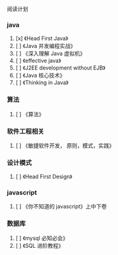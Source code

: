 阅读计划

### java

1. [x] 《Head First Java》
2. [ ] 《Java 并发编程实战》
3. [ ] 《深入理解 Java 虚拟机》
4. [ ] 《effective java》
5. [ ] 《J2EE development without EJB》
6. [ ] 《Java 核心技术》
7. [ ] 《Thinking in Java》

### 算法

1. [ ] 《算法》

### 软件工程相关

1. [ ] 《敏捷软件开发， 原则，模式，实践》

### 设计模式

1. [ ] 《Head First Design》

### javascript

1. [ ] 《你不知道的 javascript》上中下卷

### 数据库

1. [ ] 《mysql 必知必会》
2. [ ] 《SQL 进阶教程》
